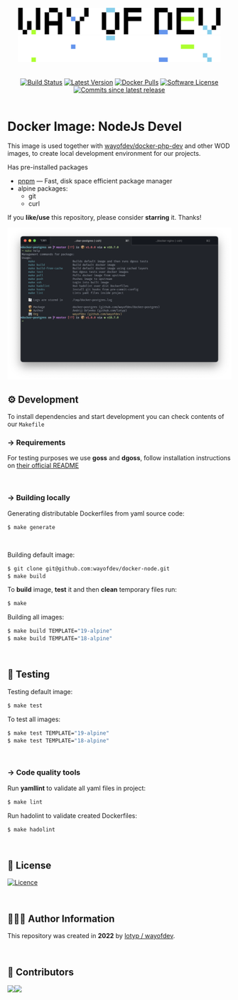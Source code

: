 <br>

<div align="center">
<img width="456" src="https://raw.githubusercontent.com/wayofdev/docker-node/master/assets/logo.gh-light-mode-only.png#gh-light-mode-only">
<img width="456" src="https://raw.githubusercontent.com/wayofdev/docker-node/master/assets/logo.gh-dark-mode-only.png#gh-dark-mode-only">
</div>

<br>

<br>

<div align="center">
<a href="https://actions-badge.atrox.dev/wayofdev/docker-node/goto"><img alt="Build Status" src="https://img.shields.io/endpoint.svg?url=https%3A%2F%2Factions-badge.atrox.dev%2Fwayofdev%2Fdocker-node%2Fbadge&style=flat-square"/></a>
<a href="https://github.com/wayofdev/docker-node/tags"><img src="https://img.shields.io/github/v/tag/wayofdev/docker-node?sort=semver&style=flat-square" alt="Latest Version"></a>
<a href="https://hub.docker.com/repository/docker/wayofdev/node"><img alt="Docker Pulls" src="https://img.shields.io/docker/pulls/wayofdev/node?style=flat-square"></a>
<a href="LICENSE"><img src="https://img.shields.io/github/license/wayofdev/docker-node.svg?style=flat-square&color=blue" alt="Software License"/></a>
<a href="#"><img alt="Commits since latest release" src="https://img.shields.io/github/commits-since/wayofdev/docker-node/latest?style=flat-square"></a>
</div>

<br>

# Docker Image: NodeJs Devel

This image is used together with [wayofdev/docker-php-dev](https://github.com/wayofdev/docker-php-dev) and other WOD images, to create local development environment for our projects.

Has pre-installed packages

* [pnpm](https://pnpm.io/) — Fast, disk space efficient package manager
* alpine packages:
  * git
  * curl

If you **like/use** this repository, please consider **starring** it. Thanks!

![Screenshot](assets/screenshot.png)

## ⚙️ Development

To install dependencies and start development you can check contents of our `Makefile`

### →  Requirements

For testing purposes we use **goss** and **dgoss**, follow installation instructions on [their official README](https://github.com/aelsabbahy/goss/blob/master/extras/dgoss/README.md)

<br>

### → Building locally

Generating distributable Dockerfiles from yaml source code:

```bash
$ make generate
```

<br>

Building default image:

```bash
$ git clone git@github.com:wayofdev/docker-node.git
$ make build
```

To **build** image, **test** it and then **clean** temporary files run:

```bash
$ make
```

Building all images:

```bash
$ make build TEMPLATE="19-alpine"
$ make build TEMPLATE="18-alpine"
```

<br>

## 🧪 Testing

Testing default image:

```bash
$ make test
```

To test all images:

```bash
$ make test TEMPLATE="19-alpine"
$ make test TEMPLATE="18-alpine"
```

<br>

### → Code quality tools

Run **yamllint** to validate all yaml files in project:

```bash
$ make lint
```

Run hadolint to validate created Dockerfiles:

```bash
$ make hadolint
```

<br>

## 🤝 License

[![Licence](https://img.shields.io/github/license/wayofdev/docker-node?style=for-the-badge&color=blue)](./LICENSE)

<br>

## 🙆🏼‍♂️ Author Information

This repository was created in **2022** by [lotyp / wayofdev](https://github.com/wayofdev).

<br>

## 🫡 Contributors

<img align="left" src="https://img.shields.io/github/contributors-anon/wayofdev/docker-node?style=for-the-badge"/>

<a href="https://github.com/wayofdev/docker-node/graphs/contributors">
  <img src="https://opencollective.com/wod/contributors.svg?width=890&button=false">
</a>

<br>

